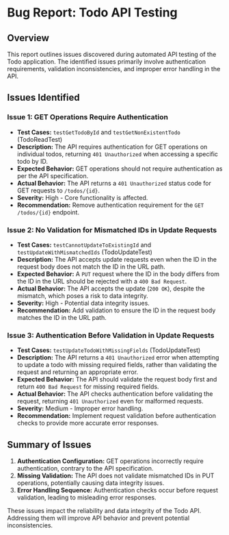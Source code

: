 # Bug Report: Todo API Testing

## Overview
This report outlines issues discovered during automated API testing of the Todo application. The identified issues primarily involve authentication requirements, validation inconsistencies, and improper error handling in the API.

## Issues Identified

### Issue 1: GET Operations Require Authentication
- **Test Cases:** `testGetTodoById` and `testGetNonExistentTodo` (TodoReadTest)
- **Description:** The API requires authentication for GET operations on individual todos, returning `401 Unauthorized` when accessing a specific todo by ID.
- **Expected Behavior:** GET operations should not require authentication as per the API specification.
- **Actual Behavior:** The API returns a `401 Unauthorized` status code for GET requests to `/todos/{id}`.
- **Severity:** High - Core functionality is affected.
- **Recommendation:** Remove authentication requirement for the `GET /todos/{id}` endpoint.

### Issue 2: No Validation for Mismatched IDs in Update Requests
- **Test Cases:** `testCannotUpdateToExistingId` and `testUpdateWithMismatchedIds` (TodoUpdateTest)
- **Description:** The API accepts update requests even when the ID in the request body does not match the ID in the URL path.
- **Expected Behavior:** A `PUT` request where the ID in the body differs from the ID in the URL should be rejected with a `400 Bad Request`.
- **Actual Behavior:** The API accepts the update (`200 OK`), despite the mismatch, which poses a risk to data integrity.
- **Severity:** High - Potential data integrity issues.
- **Recommendation:** Add validation to ensure the ID in the request body matches the ID in the URL path.

### Issue 3: Authentication Before Validation in Update Requests
- **Test Cases:** `testUpdateTodoWithMissingFields` (TodoUpdateTest)
- **Description:** The API returns a `401 Unauthorized` error when attempting to update a todo with missing required fields, rather than validating the request and returning an appropriate error.
- **Expected Behavior:** The API should validate the request body first and return `400 Bad Request` for missing required fields.
- **Actual Behavior:** The API checks authentication before validating the request, returning `401 Unauthorized` even for malformed requests.
- **Severity:** Medium - Improper error handling.
- **Recommendation:** Implement request validation before authentication checks to provide more accurate error responses.

## Summary of Issues
1. **Authentication Configuration:** GET operations incorrectly require authentication, contrary to the API specification.
2. **Missing Validation:** The API does not validate mismatched IDs in PUT operations, potentially causing data integrity issues.
3. **Error Handling Sequence:** Authentication checks occur before request validation, leading to misleading error responses.

These issues impact the reliability and data integrity of the Todo API. Addressing them will improve API behavior and prevent potential inconsistencies.




